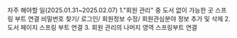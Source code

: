 차주 해야할 일(2025.01.31~2025.02.07)
1."회원 관리" 중 도서 없이 가능한 곳 스프링 부트 연결 
비밀번호 찾기/ 로그인/ 회원정보 수정/ 회원관심분야 정보 추가 및 삭제
2. 도서 페이지 스프링 부트 연결
3. 회원 관리의 나머지 영역 스프링부트 연결

